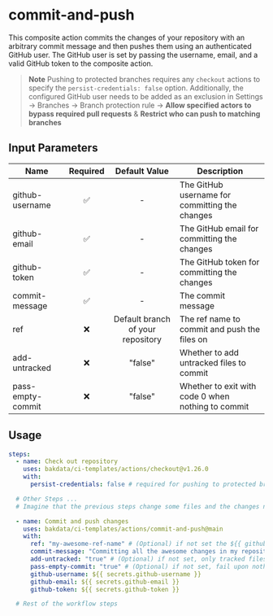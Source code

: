 # commit-and-push

This composite action commits the changes of your repository with an arbitrary commit message and then pushes them using an authenticated GitHub user. The GitHub user is set by passing the username, email, and a valid GitHub token to the composite action.

> **Note**
> Pushing to protected branches requires any `checkout` actions to specify the `persist-credentials: false` option. Additionally, the configured GitHub user needs to be added as an exclusion in Settings → Branches → Branch protection rule → **Allow specified actors to bypass required pull requests** & **Restrict who can push to matching branches**

## Input Parameters

| Name              | Required |           Default Value           | Description                                        |
| ----------------- | :------: | :-------------------------------: | -------------------------------------------------- |
| github-username   |    ✅    |                 -                 | The GitHub username for committing the changes     |
| github-email      |    ✅    |                 -                 | The GitHub email for committing the changes        |
| github-token      |    ✅    |                 -                 | The GitHub token for committing the changes        |
| commit-message    |    ✅    |                 -                 | The commit message                                 |
| ref               |    ❌    | Default branch of your repository | The ref name to commit and push the files on       |
| add-untracked     |    ❌    |              "false"              | Whether to add untracked files to commit           |
| pass-empty-commit |    ❌    |              "false"              | Whether to exit with code 0 when nothing to commit |

## Usage

```yaml
steps:
  - name: Check out repository
    uses: bakdata/ci-templates/actions/checkout@v1.26.0
    with:
      persist-credentials: false # required for pushing to protected branch later

  # Other Steps ...
  # Imagine that the previous steps change some files and the changes need to be committed

  - name: Commit and push changes
    uses: bakdata/ci-templates/actions/commit-and-push@main
    with:
      ref: "my-awesome-ref-name" # (Optional) if not set the ${{ github.event.repository.default_branch }} will fill the value
      commit-message: "Committing all the awesome changes in my repository!"
      add-untracked: "true" # (Optional) if not set, only tracked files will be committed
      pass-empty-commit: "true" # (Optional) if not set, fail upon nothing to commit
      github-username: ${{ secrets.github-username }}
      github-email: ${{ secrets.github-email }}
      github-token: ${{ secrets.github-token }}

  # Rest of the workflow steps
```
